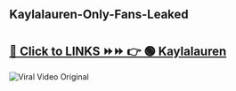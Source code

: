 
 ## Kaylalauren-Only-Fans-Leaked

# <h2><a href="https://clipsfans.com/Kaylalauren&ref=git">🔗 Click to LINKS ⏩⏩ 👉 🟢 Kaylalauren </a></h2>

<a href="https://clipsfans.com/Kaylalauren&ref=git" rel="nofollow" data-target="animated-image.originalLink"><img src="https://i.ibb.co.com/xMMVF88/686577567.gif" alt="Viral Video Original" style="max-width: 100%; display: inline-block;" data-target="animated-image.originalImage"></a>

